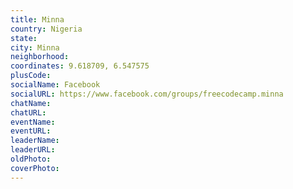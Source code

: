 ```yaml
---
title: Minna
country: Nigeria
state: 
city: Minna
neighborhood: 
coordinates: 9.618709, 6.547575
plusCode:
socialName: Facebook
socialURL: https://www.facebook.com/groups/freecodecamp.minna
chatName:
chatURL:
eventName:
eventURL:
leaderName:
leaderURL:
oldPhoto: 
coverPhoto:
---
```

